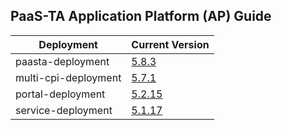 ## PaaS-TA Application Platform (AP) Guide

|Deployment|Current Version| 
|-------------|-------------|
|paasta-deployment| [5.8.3](https://github.com/PaaS-TA/paasta-deployment/releases/tag/v5.8.3) |  
|multi-cpi-deployment| [5.7.1](https://github.com/PaaS-TA/multi-cpi-deployment/releases/tag/v5.7.1) | 
|portal-deployment| [5.2.15](https://github.com/PaaS-TA/portal-deployment/releases/tag/v5.2.15) | 
|service-deployment| [5.1.17](https://github.com/PaaS-TA/service-deployment/releases/tag/v5.1.17)| 

